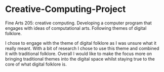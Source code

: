# Creative-Computing-Project
Fine Arts 205: creative computing. Developing a computer program that engages with ideas of computational arts. Following themes of digital folklore.  

I chose to engage with the theme of digital folklore as I was unsure what it really meant. With a bit of research I chose to use this theme and combined it with traditional folklore. Overall I would like to make the focus more on bringing traditional themes into the digital space whilst staying true to the core of what digital folklore is. 
